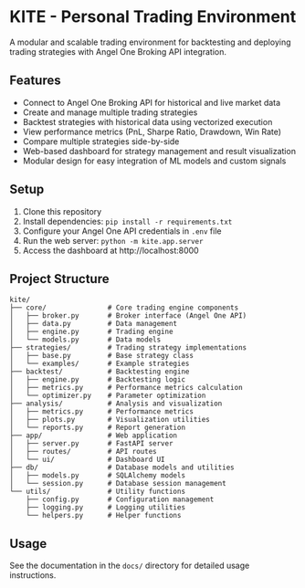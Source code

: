 # KITE - Personal Trading Environment

A modular and scalable trading environment for backtesting and deploying trading strategies with Angel One Broking API integration.

## Features

- Connect to Angel One Broking API for historical and live market data
- Create and manage multiple trading strategies
- Backtest strategies with historical data using vectorized execution
- View performance metrics (PnL, Sharpe Ratio, Drawdown, Win Rate)
- Compare multiple strategies side-by-side
- Web-based dashboard for strategy management and result visualization
- Modular design for easy integration of ML models and custom signals

## Setup

1. Clone this repository
2. Install dependencies: `pip install -r requirements.txt`
3. Configure your Angel One API credentials in `.env` file
4. Run the web server: `python -m kite.app.server`
5. Access the dashboard at http://localhost:8000

## Project Structure

```
kite/
├── core/               # Core trading engine components
│   ├── broker.py       # Broker interface (Angel One API)
│   ├── data.py         # Data management
│   ├── engine.py       # Trading engine
│   └── models.py       # Data models
├── strategies/         # Trading strategy implementations
│   ├── base.py         # Base strategy class
│   └── examples/       # Example strategies
├── backtest/           # Backtesting engine
│   ├── engine.py       # Backtesting logic
│   ├── metrics.py      # Performance metrics calculation
│   └── optimizer.py    # Parameter optimization
├── analysis/           # Analysis and visualization
│   ├── metrics.py      # Performance metrics
│   ├── plots.py        # Visualization utilities
│   └── reports.py      # Report generation
├── app/                # Web application
│   ├── server.py       # FastAPI server
│   ├── routes/         # API routes
│   └── ui/             # Dashboard UI
├── db/                 # Database models and utilities
│   ├── models.py       # SQLAlchemy models
│   └── session.py      # Database session management
└── utils/              # Utility functions
    ├── config.py       # Configuration management
    ├── logging.py      # Logging utilities
    └── helpers.py      # Helper functions
```

## Usage

See the documentation in the `docs/` directory for detailed usage instructions.
